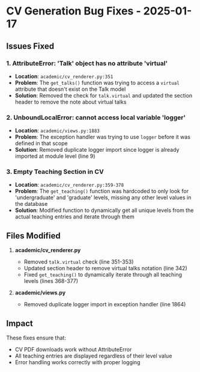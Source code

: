 # CV Generation Bug Fixes - 2025-01-17

## Issues Fixed

### 1. AttributeError: 'Talk' object has no attribute 'virtual'
- **Location**: `academic/cv_renderer.py:351`
- **Problem**: The `get_talks()` function was trying to access a `virtual` attribute that doesn't exist on the Talk model
- **Solution**: Removed the check for `talk.virtual` and updated the section header to remove the note about virtual talks

### 2. UnboundLocalError: cannot access local variable 'logger'
- **Location**: `academic/views.py:1883`
- **Problem**: The exception handler was trying to use `logger` before it was defined in that scope
- **Solution**: Removed duplicate logger import since logger is already imported at module level (line 9)

### 3. Empty Teaching Section in CV
- **Location**: `academic/cv_renderer.py:359-378`
- **Problem**: The `get_teaching()` function was hardcoded to only look for 'undergraduate' and 'graduate' levels, missing any other level values in the database
- **Solution**: Modified function to dynamically get all unique levels from the actual teaching entries and iterate through them

## Files Modified

1. **academic/cv_renderer.py**
   - Removed `talk.virtual` check (line 351-353)
   - Updated section header to remove virtual talks notation (line 342)
   - Fixed `get_teaching()` to dynamically iterate through all teaching levels (lines 368-377)

2. **academic/views.py**
   - Removed duplicate logger import in exception handler (line 1864)

## Impact
These fixes ensure that:
- CV PDF downloads work without AttributeError
- All teaching entries are displayed regardless of their level value
- Error handling works correctly with proper logging